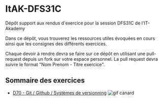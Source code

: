 # ItAK-DFS31C

Dépôt support aux rendus d'exercice pour la session DFS31C de l'IT-Akademy

Dans ce dépôt, vous trouverez les ressources utiles évoquées en cours ainsi que les consignes des différents exercices.

Chaque devoir à rendre devra se faire sur ce dépôt en utilisant une pull-request depuis un fork sur votre espace personnel.
La pull request devra suivre le format "Nom Prenom - Titre exercice".

## Sommaire des exercices

- [D70 - Git / Github / Systèmes de versionning](D70_Git/Exercices.md)
  ![gif canard ](https://media.giphy.com/media/5Vv5RjdmQY9R4YSh4X/giphy.gif?cid=790b7611lb727tljn4pbji9geooda9qx12rpzioysrurlkbg&ep=v1_gifs_search&rid=giphy.gif&ct=g)
